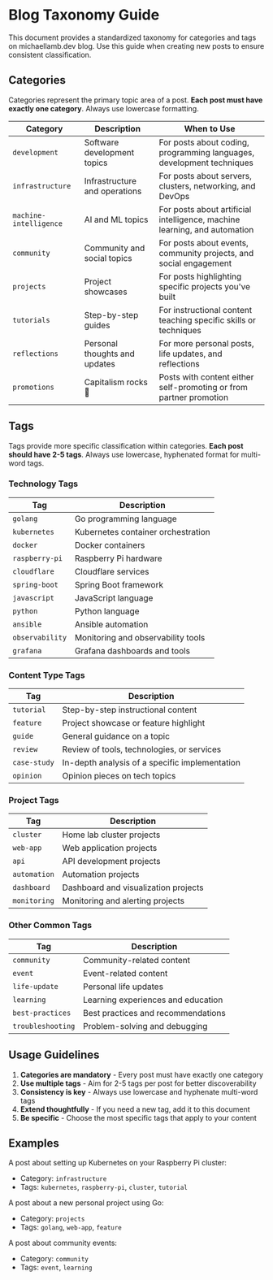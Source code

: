 # Blog Taxonomy Guide

This document provides a standardized taxonomy for categories and tags on michaellamb.dev blog. Use this guide when creating new posts to ensure consistent classification.

## Categories

Categories represent the primary topic area of a post. **Each post must have exactly one category**. Always use lowercase formatting.

| Category | Description | When to Use |
|----------|-------------|------------|
| `development` | Software development topics | For posts about coding, programming languages, development techniques |
| `infrastructure` | Infrastructure and operations | For posts about servers, clusters, networking, and DevOps |
| `machine-intelligence` | AI and ML topics | For posts about artificial intelligence, machine learning, and automation |
| `community` | Community and social topics | For posts about events, community projects, and social engagement |
| `projects` | Project showcases | For posts highlighting specific projects you've built |
| `tutorials` | Step-by-step guides | For instructional content teaching specific skills or techniques |
| `reflections` | Personal thoughts and updates | For more personal posts, life updates, and reflections |
| `promotions` | Capitalism rocks 🤘 | Posts with content either self-promoting or from partner promotion |

## Tags

Tags provide more specific classification within categories. **Each post should have 2-5 tags**. Always use lowercase, hyphenated format for multi-word tags.

### Technology Tags

| Tag | Description |
|-----|-------------|
| `golang` | Go programming language |
| `kubernetes` | Kubernetes container orchestration |
| `docker` | Docker containers |
| `raspberry-pi` | Raspberry Pi hardware |
| `cloudflare` | Cloudflare services |
| `spring-boot` | Spring Boot framework |
| `javascript` | JavaScript language |
| `python` | Python language |
| `ansible` | Ansible automation |
| `observability` | Monitoring and observability tools |
| `grafana` | Grafana dashboards and tools |

### Content Type Tags

| Tag | Description |
|-----|-------------|
| `tutorial` | Step-by-step instructional content |
| `feature` | Project showcase or feature highlight |
| `guide` | General guidance on a topic |
| `review` | Review of tools, technologies, or services |
| `case-study` | In-depth analysis of a specific implementation |
| `opinion` | Opinion pieces on tech topics |

### Project Tags

| Tag | Description |
|-----|-------------|
| `cluster` | Home lab cluster projects |
| `web-app` | Web application projects |
| `api` | API development projects |
| `automation` | Automation projects |
| `dashboard` | Dashboard and visualization projects |
| `monitoring` | Monitoring and alerting projects |

### Other Common Tags

| Tag | Description |
|-----|-------------|
| `community` | Community-related content |
| `event` | Event-related content |
| `life-update` | Personal life updates |
| `learning` | Learning experiences and education |
| `best-practices` | Best practices and recommendations |
| `troubleshooting` | Problem-solving and debugging |

## Usage Guidelines

1. **Categories are mandatory** - Every post must have exactly one category
2. **Use multiple tags** - Aim for 2-5 tags per post for better discoverability
3. **Consistency is key** - Always use lowercase and hyphenate multi-word tags
4. **Extend thoughtfully** - If you need a new tag, add it to this document
5. **Be specific** - Choose the most specific tags that apply to your content

## Examples

A post about setting up Kubernetes on your Raspberry Pi cluster:

- Category: `infrastructure`
- Tags: `kubernetes`, `raspberry-pi`, `cluster`, `tutorial`

A post about a new personal project using Go:

- Category: `projects`
- Tags: `golang`, `web-app`, `feature`

A post about community events:

- Category: `community`
- Tags: `event`, `learning`
